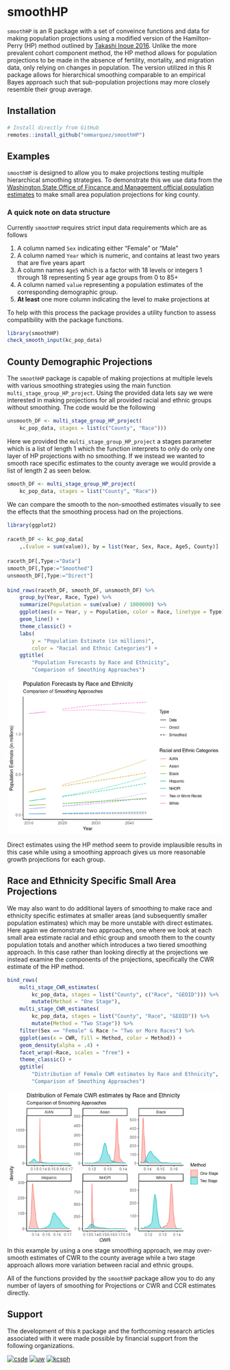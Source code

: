 
# smoothHP

`smoothHP` is an R package with a set of conveince functions and data
for making population projections using a modified version of the
Hamilton-Perry (HP) method outlined by [Takashi
Inoue 2016](https://link.springer.com/chapter/10.1007/978-3-319-43329-5_22).
Unlike the more prevalent cohort component method, the HP method allows
for population projections to be made in the absence of fertility,
mortality, and migration data, only relying on changes in population.
The version utilized in this R package allows for hierarchical smoothing
comparable to an empirical Bayes approach such that sub-population
projections may more closely resemble their group average.

## Installation

``` r
# Install directly from GitHub 
remotes::install_github("nmmarquez/smoothHP")
```

## Examples

`smoothHP` is designed to allow you to make projections testing multiple
hierarchical smoothing strategies. To demonstrate this we use data from
the [Washington State Office of Fincance and Management official
population
estimates](https://www.ofm.wa.gov/washington-data-research/population-demographics/population-estimates/april-1-official-population-estimates)
to make small area population projections for king county.

### A quick note on data structure

Currently `smoothHP` requires strict input data requirements which are
as follows

1.  A column named `Sex` indicating either “Female” or “Male”
2.  A column named `Year` which is numeric, and contains at least two
    years that are five years apart
3.  A column names `Age5` which is a factor with 18 levels or integers 1
    through 18 representing 5 year age groups from 0 to 85+
4.  A column named `value` representing a population estimates of the
    corresponding demographic group.
5.  **At least** one more column indicating the level to make
    projections at

To help with this process the package provides a utility function to
assess compatibility with the package functions.

``` r
library(smoothHP)
check_smooth_input(kc_pop_data)
```

## County Demographic Projections

The `smoothHP` package is capable of making projections at multiple
levels with various smoothing strategies using the main function
`multi_stage_group_HP_project`. Using the provided data lets say we were
interested in making projections for all provided racial and ethnic
groups without smoothing. The code would be the following

``` r
unsmooth_DF <- multi_stage_group_HP_project(
    kc_pop_data, stages = list(c("County", "Race")))
```

Here we provided the `multi_stage_group_HP_project` a stages parameter
which is a list of length 1 which the function interprets to only do
only one layer of HP projections with no smoothing. If we instead we
wanted to smooth race specific estimates to the county average we would
provide a list of length 2 as seen below.

``` r
smooth_DF <- multi_stage_group_HP_project(
    kc_pop_data, stages = list("County", "Race"))
```

We can compare the smooth to the non-smoothed estimates visually to see
the effects that the smoothing process had on the projections.

``` r
library(ggplot2)

raceth_DF <- kc_pop_data[
    ,.(value = sum(value)), by = list(Year, Sex, Race, Age5, County)]

raceth_DF[,Type:="Data"]
smooth_DF[,Type:="Smoothed"]
unsmooth_DF[,Type:="Direct"]

bind_rows(raceth_DF, smooth_DF, unsmooth_DF) %>%
    group_by(Year, Race, Type) %>%
    summarize(Population = sum(value) / 1000000) %>%
    ggplot(aes(x = Year, y = Population, color = Race, linetype = Type)) +
    geom_line() +
    theme_classic() +
    labs(
        y = "Population Estimate (in millions)",
        color = "Racial and Ethnic Categories") +
    ggtitle(
        "Population Forecasts by Race and Ethnicity",
        "Comparison of Smoothing Approaches")
```

![](README_files/figure-gfm/unnamed-chunk-5-1.png)<!-- -->

Direct estimates using the HP method seem to provide implausible results
in this case while using a smoothing approach gives us more reasonable
growth projections for each group.

## Race and Ethnicity Specific Small Area Projections

We may also want to do additional layers of smoothing to make race and
ethnicity specific estimates at smaller areas (and subsequently smaller
population estimates) which may be more unstable with direct estimates.
Here again we demonstrate two approaches, one where we look at each
small area estimate racial and ethic group and smooth them to the county
population totals and another which introduces a two tiered smoothing
approach. In this case rather than looking directly at the projections
we instead examine the components of the projections, specifically the
CWR estimate of the HP method.

``` r
bind_rows(
    multi_stage_CWR_estimates(
        kc_pop_data, stages = list("County", c("Race", "GEOID"))) %>%
        mutate(Method = "One Stage"),
    multi_stage_CWR_estimates(
        kc_pop_data, stages = list("County", "Race", "GEOID")) %>%
        mutate(Method = "Two Stage")) %>%
    filter(Sex == "Female" & Race != "Two or More Races") %>%
    ggplot(aes(x = CWR, fill = Method, color = Method)) +
    geom_density(alpha = .4) +
    facet_wrap(~Race, scales = "free") +
    theme_classic() +
    ggtitle(
        "Distribution of Female CWR estimates by Race and Ethnicity",
        "Comparison of Smoothing Approaches")
```

![](README_files/figure-gfm/unnamed-chunk-6-1.png)<!-- --> In this
example by using a one stage smoothing approach, we may over-smooth
estimates of CWR to the county average while a two stage approach allows
more variation between racial and ethnic groups.

All of the functions provided by the `smoothHP` package allow you to do
any number of layers of smoothing for Projections or CWR and CCR
estimates directly.

## Support

The development of this `R` package and the forthcoming research
articles associated with it were made possible by financial support from
the following organizations.

[![csde](https://csde.washington.edu/wp-content/uploads/2016/10/LOGO600-V2-Transparent-500px.png)](https://csde.washington.edu/)
[![uw](https://s3-us-west-2.amazonaws.com/uw-s3-cdn/wp-content/uploads/sites/98/2014/09/07214451/W-Logo_Purple_Hex.png)](http://www.washington.edu/)
[![kcsph](https://sanjuanislander.com/images/logos/King-cty-Seattle-ph.jpg)](https://www.kingcounty.gov/depts/health.aspx)
